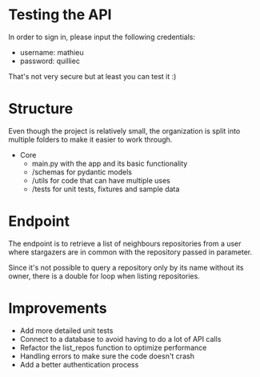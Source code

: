 # Testing the API

In order to sign in, please input the following credentials:
- username: mathieu
- password: quilliec

That's not very secure but at least you can test it :)

# Structure

Even though the project is relatively small, the organization is split into multiple folders
to make it easier to work through.

- Core
  - main.py with the app and its basic functionality
  - /schemas for pydantic models
  - /utils for code that can have multiple uses
  - /tests for unit tests, fixtures and sample data

# Endpoint

The endpoint is to retrieve a list of neighbours repositories from a user where stargazers are in common
with the repository passed in parameter.

Since it's not possible to query a repository only by its name without its owner, there is a double for loop
when listing repositories.

# Improvements

- Add more detailed unit tests
- Connect to a database to avoid having to do a lot of API calls
- Refactor the list_repos function to optimize performance
- Handling errors to make sure the code doesn't crash
- Add a better authentication process